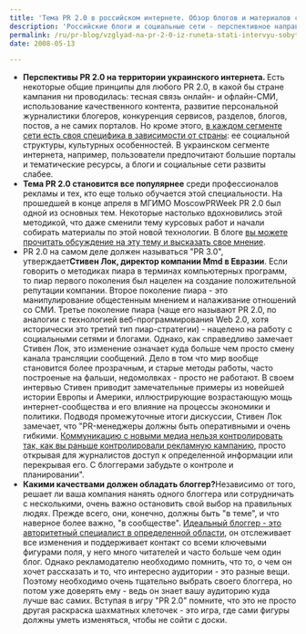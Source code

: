 ```yaml
---
title: 'Тема PR 2.0 в российском интернете. Обзор блогов и материалов сайтов'
description: 'Российские блоги и социальные сети - перспективное направление для рекламодателя. Компания Universal McCann провела <a href="https://www.raso.ru/?action=show&amp;id=44080">исследование социальных сетей и Web 2.0 в 20 странах</a>. Были выявлены серьезные отличия как количественных, так и качественных показателей для разных стран. Отмечено, что в России пользователи очень активны, склонны выражать свое мнение по широкому кругу вопросов. Даже те, кто не ведет свой блог, часто комментируют чужие записи - этот показатель в России значительно выше среднемирового уровня. Также зафиксирован рост блогосферы, в связи с чем использование блогов как рекламоносителей представляется перспективным. Что касается социальных сетей, то они в России значительно популярнее блогов: участниками таких сетей являются 41,7% опрошенных – это самый высокий показатель среди европейских стран, включенных в исследование. Для рекламодателей социальные сети – это прежде всего возможность непосредственного контакта с потребителем.'
permalink: /ru/pr-blog/vzglyad-na-pr-2-0-iz-runeta-stati-intervyu-sobytiya
date: 2008-05-13

---
```


<ul>
<li><strong>Перспективы PR 2.0 на территории украинского интернета. </strong> Есть некоторые общие принципы для любого PR 2.0, в какой бы стране кампания ни проводилась: тесная связь онлайн- и офлайн-СМИ, использование качественного контента, развитие персональной журналистики блогеров, конкуренция сервисов, разделов, блогов, постов, а не самих порталов. Но кроме этого, <a href="https://www.advertology.ru/article56944.htm">в каждом сегменте сети есть своя специфика в зависимости от страны</a>: ее социальной структуры, культурных особенностей. В украинском сегменте интернета, например, пользователи предпочитают большие порталы и тематические ресурсы, а блоги и социальные сети развиты слабее.</li>
<li><strong>Тема PR 2.0 становится все популярнее</strong> среди профессионалов рекламы и тех, кто еще только обучается этой специальности. На прошедшей в конце апреля в МГИМО MoscowPRWeek PR 2.0  был одной из основных тем. Некоторые настолько вдохновились этой методикой, что даже сменили тему курсовых работ и начали собирать материалы по этой новой технологии. В блоге <a href="https://community.livejournal.com/marketingbook/18591.html">вы можете прочитать обсуждение на эту тему и высказать свое мнение</a>.</li>
<li>PR 2.0 на самом деле должен называться "PR 3.0", утверждает<strong>Стивен Лок, директор компании Mmd в Евразии</strong>. Если говорить о методиках пиара в терминах компьютерных программ, то пиар первого поколения был нацелен на создание положительной репутации компании. Второе поколение пиара - это манипулирование общестенным мнением и налаживание отношений со СМИ. Третье поколение пиара (чаще его называют PR 2.0, по аналогии с технологией веб-программирования Web 2.0, хотя исторически это третий тип пиар-стратегии) - нацелено на работу с социальными сетями и блогами.  Однако, как справедливо замечает Стивен Лок, это изменение означает куда больше чем просто смену канала трансляции сообщений. Дело в том что мир вообще становится более прозрачным, и старые методы работы, часто построеные на фальши, недомолвках - просто не работают. В своем интервью Стивен приводит замечательные примеры из новейшей истории Европы и Америки, иллюстрирующие возрастающую мощь интернет-сообщества и его влияние на процессы экономики и политики. Подводя промежуточные итоги дискуссии, Стивен Лок замечает, что "PR-менеджеры должны быть оперативными и очень гибкими. <a href="https://mmd-ru.livejournal.com/18527.html">Коммуникацию с новыми медиа нельзя контролировать так, как вы раньше контролировали рекламную кампанию</a>, просто открывая для журналистов доступ к определенной информации или перекрывая его. С блоггерами забудьте о контроле и планировании".</li>
<li><strong>Какими качествами должен обладать блоггер?</strong>Независимо от того, решает ли ваша компания нанять одного блоггера или сотрудничать с несколькими, очень важно остановить свой выбор на правильных людях. Прежде всего, они, конечно, должны быть "в теме", и что наверное более важно, "в сообществе". <a href="https://blogbook.ru/2008/02/06/pr-20-zdravyiy-smyisl-protiv-privyichki/">Идеальный блоггер - это авторитетный специалист в определенной области</a>, он отслеживает все изменения и поддерживает контакт со всеми ключевыми фигурами поля, у него много читателей и часто больше чем один блог. Однако рекламодателю необходимо помнить, что то, о чем он хочет рассказать и то, что интересно аудитории - это разные вещи. Поэтому необходимо очень тщательно выбрать своего блоггера, но потом уже доверять ему - ведь он знает вашу аудиторию куда лучше вас самих. Вступая в игру "PR 2.0" помните, что это не просто другая раскраска шахматных клеточек - это игра, где сами фигуры должны уметь изменяться, чтобы не сойти с доски.</li>
</ul>

